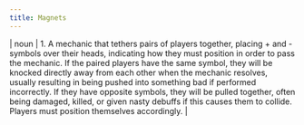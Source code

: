 ```yaml
---
title: Magnets
---
```

| noun | 1.  	A mechanic that tethers pairs of players together, placing + and - symbols over their heads, indicating how they must position in order to pass the mechanic. If the paired players have the same symbol, they will be knocked directly away from each other when the mechanic resolves, usually resulting in being pushed into something bad if performed incorrectly. If they have opposite symbols, they will be pulled together, often being damaged, killed, or given nasty debuffs if this causes them to collide. Players must position themselves accordingly.	|